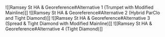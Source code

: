 ![[Ramsey St HA & Georeference#Alternative 1 (Trumpet with Modified Mainline)]]
![[Ramsey St HA & Georeference#Alternative 2 (Hybrid ParClo and Tight Diamond)]]
![[Ramsey St HA & Georeference#Alternative 3 (Spread & Tight Diamond with Modified Mainline)]]
![[Ramsey St HA & Georeference#Alternative 4 (Tight Diamond)]]


